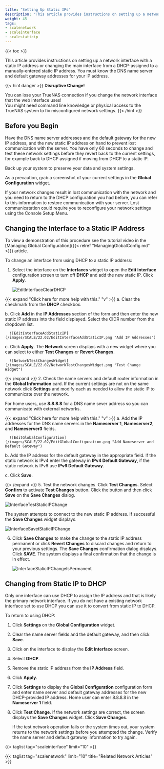 ```yaml
---
title: "Setting Up Static IPs"
description: "This article provides instructions on setting up a network interface static IP address."
weight: 45
tags:
- scalenetwork
- scaleinterface
- scalestaticip
---
```


{{< toc >}}

This article provides instructions on setting up a network interface with a static IP address or changing the main interface from a DHCP-assigned to a manually-entered static IP address. You must know the DNS name server and default gateway addresses for your IP address.

{{< hint danger >}}
**Disruptive Change!**

You can lose your TrueNAS connection if you change the network interface that the web interface uses!  
You might need command line knowledge or physical access to the TrueNAS system to fix misconfigured network settings.
{{< /hint >}}

## Before you Begin

Have the DNS name server addresses and the default gateway for the new IP address, and the new static IP address on hand to prevent lost communication with the server. 
You have only 60 seconds to change and test these network settings before they revert back to the current settings, for example back to DHCP assigned if moving from DHCP to a static IP.

Back up your system to preserve your data and system settings.

As a precaution, grab a screenshot of your current settings in the **Global Configuration** widget. 

If your network changes result in lost communication with the network and you need to return to the DHCP configuration you had before, you can refer to this information to restore communication with your server.
Lost communicatation could require you to reconfigure your network settings using the Console Setup Menu.

## Changing the Interface to a Static IP Address

To view a demonstration of this procedure see the tutorial video in the [Managing Global Configuration]({{< relref "ManagingGlobalConfig.md" >}}) article.

To change an interface from using DHCP to a static IP address:

1. Select the interface on the **Interfaces** widget to open the **Edit Interface** configuration screen to turn off **DHCP** and add the new static IP. Click **Apply**. 
   
   ![EditInterfaceClearDHCP](/images/SCALE/22.02/EditInterfaceClearDHCP.png "Clear DHCP Checkbox")

{{< expand "Click here for more help with this." "v" >}}
   a. Clear the checkmark from the **DHCP** checkbox.

   b. Click **Add** in the **IP Addresses** section of the form and then enter the new static IP address into the field displayed. Select the CIDR number from the dropdown list.
      
      ![EditInterfaceAddStaticIP](/images/SCALE/22.02/EditInterfaceAddStaticIP.png "Add IP Addresses")

   c. Click **Apply**. The **Network** screen displays with a new widget where you can select to either **Test Changes** or **Revert Changes**. 
      
      ![NetworkTestChangesWidget](/images/SCALE/22.02/NetworkTestChangesWidget.png "Test Change Widget")

{{< /expand >}}
2. Check the name servers and default router information in the **Global Information** card. 
   If the current settings are not on the same network click **Settings** and modify each as needed to allow the static IP to communicate over the network. 

   For home users, use **8.8.8.8** for a DNS name sever address so you can communicate with external networks.

{{< expand "Click here for more help with this." "v" >}}
   a. Add the IP addresses for the DNS name servers in the **Nameserver 1**, **Nameserver2**, and **Nameserver3** fields.
      
      ![EditGlobalConfiguration](/images/SCALE/22.02/EditGlobalConfiguration.png "Add Nameserver and Default Gateway")

   b. Add the IP address for the default gateway in the appropriate field. If the static network is IPv4 enter the gateway in **IPv4 Default Gateway**, if the static network is IPv6 use **IPv6 Default Gateway**.

   c. Click **Save**.

{{< /expand >}}
5. Test the network changes. Click **Test Changes**. Select **Confirm** to activate **Test Changes** button. 
   Click the button and then click **Save** on the **Save Changes** dialog. 
   
   ![InterfaceTestStaticIPChange](/images/SCALE/22.02/InterfaceTestStaticIPChange.png "Test Changes")

   The system attempts to connect to the new static IP address. If successful the **Save Changes** widget displays.

   ![InterfaceSavetStaticIPChange](/images/SCALE/22.02/InterfaceSavetStaticIPChange.png "Save Changes")
   
6. Click **Save Changes** to make the change to the static IP address permanent or click **Revert Changes** to discard changes and return to your previous settings.
   The **Save Changes** confirmation dialog displays. Click **SAVE**. The system displays a final confirmation that the change is in effect.

   ![InterfaceStaticIPChangeIsPermanent](/images/SCALE/22.02/InterfaceStaticIPChangeIsPermanent.png "Network Change Made Permanent")

## Changing from Static IP to DHCP

Only one interface can use DHCP to assign the IP address and that is likely the primary network interface. If you do not have a existing network interface set to use DHCP you can use it to convert from static IP to DHCP.

To return to using DHCP:

1. Click **Settings** on the **Global Configuration** widget.

2. Clear the name server fields and the default gateway, and then click **Save**.

3. Click on the interface to display the **Edit Interface** screen.

4. Select **DHCP**.

5. Remove the static IP address from the **IP Address** field.

6. Click **Apply**.

7. Click **Settings** to display the **Global Configuration** configuration form and enter name server and default gateway addresses for the new DHCP-provided IP address.
   Home user can enter 8.8.8.8 in the **Nameserver 1** field.

7. Click **Test Change**. If the network settings are correct, the screen displays the **Save Changes** widget. Click **Save Changes**. 

   If the test network operation fails or the system times out, your system returns to the network settings before you attempted the change. Verify the name server and default gateway information to try again.

{{< taglist tag="scaleinterface" limit="10" >}}

{{< taglist tag="scalenetwork" limit="10" title="Related Network Articles" >}}